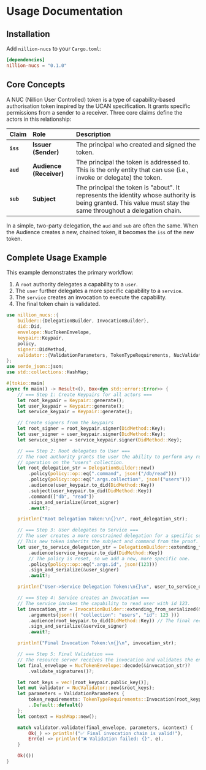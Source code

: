 # Usage Documentation

## Installation

Add `nillion-nucs` to your `Cargo.toml`:

```toml
[dependencies]
nillion-nucs = "0.1.0"
```

## Core Concepts

A NUC (Nillion User Controlled) token is a type of capability-based authorisation token inspired by the UCAN specification. It grants specific permissions from a sender to a receiver. Three core claims define the actors in this relationship:

| Claim     | Role                    | Description                                                                                                                                                   |
|:----------|:------------------------|:--------------------------------------------------------------------------------------------------------------------------------------------------------------|
| **`iss`** | **Issuer (Sender)**     | The principal who created and signed the token.                                                                                                               |
| **`aud`** | **Audience (Receiver)** | The principal the token is addressed to. This is the only entity that can use (i.e., invoke or delegate) the token.                                           |
| **`sub`** | **Subject**             | The principal the token is "about". It represents the identity whose authority is being granted. This value must stay the same throughout a delegation chain. |

In a simple, two-party delegation, the `aud` and
`sub` are often the same. When the Audience creates a new, chained token, it becomes the `iss` of the new token.

## Complete Usage Example

This example demonstrates the primary workflow:

1. A `root` authority delegates a capability to a `user`.
2. The `user` further delegates a more specific capability to a `service`.
3. The `service` creates an invocation to execute the capability.
4. The final token chain is validated.

```rust
use nillion_nucs::{
    builder::{DelegationBuilder, InvocationBuilder},
    did::Did,
    envelope::NucTokenEnvelope,
    keypair::Keypair,
    policy,
    signer::DidMethod,
    validator::{ValidationParameters, TokenTypeRequirements, NucValidator},
};
use serde_json::json;
use std::collections::HashMap;

#[tokio::main]
async fn main() -> Result<(), Box<dyn std::error::Error>> {
    // === Step 1: Create Keypairs for all actors ===
    let root_keypair = Keypair::generate();
    let user_keypair = Keypair::generate();
    let service_keypair = Keypair::generate();

    // Create signers from the keypairs
    let root_signer = root_keypair.signer(DidMethod::Key);
    let user_signer = user_keypair.signer(DidMethod::Key);
    let service_signer = service_keypair.signer(DidMethod::Key);

    // === Step 2: Root delegates to User ===
    // The root authority grants the user the ability to perform any read
    // operation on the "users" collection.
    let root_delegation_str = DelegationBuilder::new()
        .policy(policy::op::eq(".command", json!("/db/read")))
        .policy(policy::op::eq(".args.collection", json!("users")))
        .audience(user_keypair.to_did(DidMethod::Key))
        .subject(user_keypair.to_did(DidMethod::Key))
        .command(["db", "read"])
        .sign_and_serialize(&root_signer)
        .await?;

    println!("Root Delegation Token:\n{}\n", root_delegation_str);

    // === Step 3: User delegates to Service ===
    // The user creates a more constrained delegation for a specific service.
    // This new token inherits the subject and command from the proof.
    let user_to_service_delegation_str = DelegationBuilder::extending_from_serialized(&root_delegation_str)?
        .audience(service_keypair.to_did(DidMethod::Key))
        // The policy is reset, so we add a new, more specific one.
        .policy(policy::op::eq(".args.id", json!(123)))
        .sign_and_serialize(&user_signer)
        .await?;

    println!("User->Service Delegation Token:\n{}\n", user_to_service_delegation_str);

    // === Step 4: Service creates an Invocation ===
    // The service invokes the capability to read user with id 123.
    let invocation_str = InvocationBuilder::extending_from_serialized(&user_to_service_delegation_str)?
        .arguments(json!({ "collection": "users", "id": 123 }))
        .audience(root_keypair.to_did(DidMethod::Key)) // The final receiver is the root resource server
        .sign_and_serialize(&service_signer)
        .await?;

    println!("Final Invocation Token:\n{}\n", invocation_str);

    // === Step 5: Final Validation ===
    // The resource server receives the invocation and validates the entire chain.
    let final_envelope = NucTokenEnvelope::decode(&invocation_str)?
        .validate_signatures()?;

    let root_keys = vec![root_keypair.public_key()];
    let mut validator = NucValidator::new(&root_keys);
    let parameters = ValidationParameters {
        token_requirements: TokenTypeRequirements::Invocation(root_keypair.to_did(DidMethod::Key)),
        ..Default::default()
    };
    let context = HashMap::new();

    match validator.validate(final_envelope, parameters, &context) {
        Ok(_) => println!("✅ Final invocation chain is valid!"),
        Err(e) => println!("❌ Validation failed: {}", e),
    }

    Ok(())
}
```
